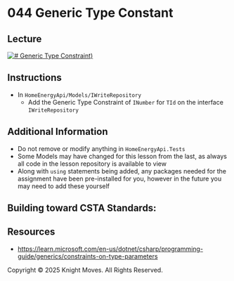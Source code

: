 # 044 Generic Type Constant 

## Lecture

[![# Generic Type Constraint)](https://img.youtube.com/vi/730oY-Wxjpk/0.jpg)](https://www.youtube.com/watch?v=730oY-Wxjpk)

## Instructions

- In `HomeEnergyApi/Models/IWriteRepository`
  - Add the Generic Type Constraint of `INumber` for `TId` on the interface `IWriteRepository`

## Additional Information

- Do not remove or modify anything in `HomeEnergyApi.Tests`
- Some Models may have changed for this lesson from the last, as always all code in the lesson repository is available to view
- Along with `using` statements being added, any packages needed for the assignment have been pre-installed for you, however in the future you may need to add these yourself

## Building toward CSTA Standards:

## Resources
- https://learn.microsoft.com/en-us/dotnet/csharp/programming-guide/generics/constraints-on-type-parameters

Copyright &copy; 2025 Knight Moves. All Rights Reserved.
